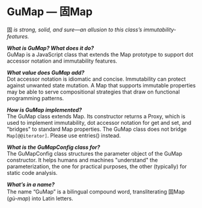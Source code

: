 # GuMap — 固Map
固 _is strong, solid, and sure—an allusion to this class’s immutability-features._

_**What is GuMap? What does it do?**_ \
GuMap is a JavaScript class that extends the Map prototype to support dot accessor notation and immutability features.

_**What value does GuMap add?**_ \
Dot accessor notation is idiomatic and concise. Immutability can protect against unwanted state mutation. A Map that supports immutable properties may be able to serve compositional strategies that draw on functional programming patterns. 

_**How is GuMap implemented?**_ \
The GuMap class extends Map. Its constructor returns a Proxy, which is used to implement immutability, dot accessor notation for get and set, and "bridges" to standard Map properties. The GuMap class does not bridge `Map[@@iterator]`. Please use entries() instead.

_**What is the GuMapConfig class for?**_ \
The GuMapConfig class structures the parameter object of the GuMap constructor. It helps humans and machines "understand" the parameterization, the one for practical purposes, the other (typically) for static code analysis.

_**What’s in a name?**_ \
The name “GuMap” is a bilingual compound word, transliterating 固Map (_gù-map_) into Latin letters.
